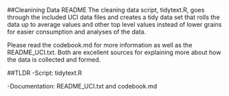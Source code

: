 ##Cleanining Data README
The cleaning data script, tidytext.R, goes through the included UCI data files and creates a tidy data set that rolls the data up to average values and other top level values instead of lower grains for easier consumption and analyses of the data.

Please read the codebook.md for more information as well as the README_UCI.txt. Both are excellent sources for explaining more about how the data is collected and formed.

##TLDR
-Script: tidytext.R

-Documentation: README_UCI.txt and codebook.md
